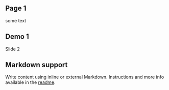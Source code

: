 ## Page 1
some text


## Demo 1
Slide 2



## Markdown support

Write content using inline or external Markdown.
Instructions and more info available in the [readme](https://github.com/hakimel/reveal.js#markdown).
